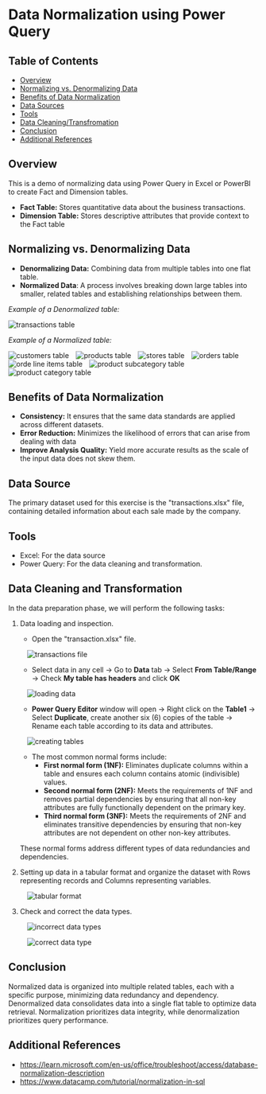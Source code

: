 # Data Normalization using Power Query

## Table of Contents

- [Overview](#overview)
- [Normalizing vs. Denormalizing Data](#normalizing-vs-denormalizing-data)
- [Benefits of Data Normalization](#benefits-of-data-normalization)
- [Data Sources](#data-source)
- [Tools](#tools)
- [Data Cleaning/Transfromation](#data-cleaning-and-transformation)
- [Conclusion](#conclusion)
- [Additional References](#additional-references)

## Overview

This is a demo of normalizing data using Power Query in Excel or PowerBI to create Fact and Dimension tables.
- **Fact Table:** Stores quantitative data about the business transactions.
- **Dimension Table:** Stores descriptive attributes that provide context to the Fact table

## Normalizing vs. Denormalizing Data
- **Denormalizing Data:** Combining data from multiple tables into one flat table.
- **Normalized Data**: A process involves breaking down large tables into smaller, related tables and establishing relationships between them.

<i>Example of a Denormalized table:</i>
>
![transactions table](transactions_table.jpg)
>
>
<i>Example of a Normalized table:</i>
>
![customers table](customers.jpg)&emsp;![products table](products.jpg)&emsp;![stores table](stores.jpg)&emsp;![orders table](orders.jpg)&emsp;![orde line items table](order_line_items.jpg)&emsp;![product subcategory table](product_subcategory.jpg)&emsp;![product category table](product_category.jpg)

## Benefits of Data Normalization

- **Consistency:** It ensures that the same data standards are applied across different datasets.
- **Error Reduction:** Minimizes the likelihood of errors that can arise from dealing with data
- **Improve Analysis Quality:** Yield more accurate results as the scale of the input data does not skew them.

## Data Source

The primary dataset used for this exercise is the "transactions.xlsx" file, containing detailed information about each sale made by the company.

## Tools

- Excel: For the data source
- Power Query: For the data cleaning and transformation.

## Data Cleaning and Transformation

In the data preparation phase, we will perform the following tasks:

1. Data loading and inspection.
   >
   - Open the "transaction.xlsx" file.
   >
   &emsp;![transactions file](transactions_file.jpg)
   >
   - Select data in any cell -> Go to **Data** tab -> Select **From Table/Range** -> Check **My table has headers** and click **OK**
   >
   &emsp;![loading data](loading_data.jpg)
   >
   - **Power Query Editor** window will open -> Right click on the **Table1** -> Select **Duplicate**, create another six (6) copies of the table -> Rename each table according to its data and attributes.
   >
   &emsp;![creating tables](creating_tables.jpg)
   >
   - The most common normal forms include:
      - **First normal form (1NF):** Eliminates duplicate columns within a table and ensures each column contains atomic (indivisible) values.
      - **Second normal form (2NF):** Meets the requirements of 1NF and removes partial dependencies by ensuring that all non-key attributes are fully functionally dependent on the primary key.
      - **Third normal form (3NF):** Meets the requirements of 2NF and eliminates transitive dependencies by ensuring that non-key attributes are not dependent on other non-key attributes.
   >
   These normal forms address different types of data redundancies and dependencies.
   >
2. Setting up data in a tabular format and organize the dataset with Rows representing records and Columns representing variables.
   >
   &emsp;![tabular format](tabular.jpg)
   >
3. Check and correct the data types.
   >
   &emsp;![incorrect data types](incorrect_data_type.jpg)
   >
   &emsp;![correct data type](correct_data_types.jpg)
   >
## Conclusion

Normalized data is organized into multiple related tables, each with a specific purpose, minimizing data redundancy and dependency.
Denormalized data consolidates data into a single flat table to optimize data retrieval. 
Normalization prioritizes data integrity, while denormalization prioritizes query performance.

## Additional References
- https://learn.microsoft.com/en-us/office/troubleshoot/access/database-normalization-description
- https://www.datacamp.com/tutorial/normalization-in-sql

